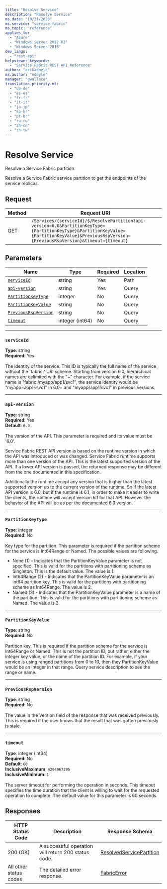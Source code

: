 ```yaml
---
title: "Resolve Service"
description: "Resolve Service"
ms.date: "10/21/2020"
ms.service: "service-fabric"
ms.topic: "reference"
applies_to: 
  - "Azure"
  - "Windows Server 2012 R2"
  - "Windows Server 2016"
dev_langs: 
  - "rest-api"
helpviewer_keywords: 
  - "Service Fabric REST API Reference"
author: "erikadoyle"
ms.author: "edoyle"
manager: "gwallace"
translation.priority.mt: 
  - "de-de"
  - "es-es"
  - "fr-fr"
  - "it-it"
  - "ja-jp"
  - "ko-kr"
  - "pt-br"
  - "ru-ru"
  - "zh-cn"
  - "zh-tw"
---
```

# Resolve Service
Resolve a Service Fabric partition.

Resolve a Service Fabric service partition to get the endpoints of the service replicas.

## Request
| Method | Request URI |
| ------ | ----------- |
| GET | `/Services/{serviceId}/$/ResolvePartition?api-version=6.0&PartitionKeyType={PartitionKeyType}&PartitionKeyValue={PartitionKeyValue}&PreviousRspVersion={PreviousRspVersion}&timeout={timeout}` |


## Parameters
| Name | Type | Required | Location |
| --- | --- | --- | --- |
| [`serviceId`](#serviceid) | string | Yes | Path |
| [`api-version`](#api-version) | string | Yes | Query |
| [`PartitionKeyType`](#partitionkeytype) | integer | No | Query |
| [`PartitionKeyValue`](#partitionkeyvalue) | string | No | Query |
| [`PreviousRspVersion`](#previousrspversion) | string | No | Query |
| [`timeout`](#timeout) | integer (int64) | No | Query |

____
### `serviceId`
__Type__: string <br/>
__Required__: Yes<br/>
<br/>
The identity of the service. This ID is typically the full name of the service without the 'fabric:' URI scheme.
Starting from version 6.0, hierarchical names are delimited with the "~" character.
For example, if the service name is "fabric:/myapp/app1/svc1", the service identity would be "myapp~app1~svc1" in 6.0+ and "myapp/app1/svc1" in previous versions.


____
### `api-version`
__Type__: string <br/>
__Required__: Yes<br/>
__Default__: `6.0` <br/>
<br/>
The version of the API. This parameter is required and its value must be '6.0'.

Service Fabric REST API version is based on the runtime version in which the API was introduced or was changed. Service Fabric runtime supports more than one version of the API. This is the latest supported version of the API. If a lower API version is passed, the returned response may be different from the one documented in this specification.

Additionally the runtime accept any version that is higher than the latest supported version up to the current version of the runtime. So if the latest API version is 6.0, but if the runtime is 6.1, in order to make it easier to write the clients, the runtime will accept version 6.1 for that API. However the behavior of the API will be as per the documented 6.0 version.


____
### `PartitionKeyType`
__Type__: integer <br/>
__Required__: No<br/>
<br/>
Key type for the partition. This parameter is required if the partition scheme for the service is Int64Range or Named. The possible values are following.
- None (1) - Indicates that the PartitionKeyValue parameter is not specified. This is valid for the partitions with partitioning scheme as Singleton. This is the default value. The value is 1.
- Int64Range (2) - Indicates that the PartitionKeyValue parameter is an int64 partition key. This is valid for the partitions with partitioning scheme as Int64Range. The value is 2.
- Named (3) - Indicates that the PartitionKeyValue parameter is a name of the partition. This is valid for the partitions with partitioning scheme as Named. The value is 3.


____
### `PartitionKeyValue`
__Type__: string <br/>
__Required__: No<br/>
<br/>
Partition key. This is required if the partition scheme for the service is Int64Range or Named. 
This is not the partition ID, but rather, either the integer key value, or the name of the partition ID.
For example, if your service is using ranged partitions from 0 to 10, then they PartitionKeyValue would be an
integer in that range. Query service description to see the range or name.


____
### `PreviousRspVersion`
__Type__: string <br/>
__Required__: No<br/>
<br/>
The value in the Version field of the response that was received previously. This is required if the user knows that the result that was gotten previously is stale.

____
### `timeout`
__Type__: integer (int64) <br/>
__Required__: No<br/>
__Default__: `60` <br/>
__InclusiveMaximum__: `4294967295` <br/>
__InclusiveMinimum__: `1` <br/>
<br/>
The server timeout for performing the operation in seconds. This timeout specifies the time duration that the client is willing to wait for the requested operation to complete. The default value for this parameter is 60 seconds.

## Responses

| HTTP Status Code | Description | Response Schema |
| --- | --- | --- |
| 200 (OK) | A successful operation will return 200 status code.<br/> | [ResolvedServicePartition](sfclient-v80-model-resolvedservicepartition.md) |
| All other status codes | The detailed error response.<br/> | [FabricError](sfclient-v80-model-fabricerror.md) |

